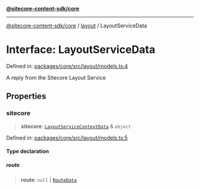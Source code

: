 [**@sitecore-content-sdk/core**](../../README.md)

***

[@sitecore-content-sdk/core](../../README.md) / [layout](../README.md) / LayoutServiceData

# Interface: LayoutServiceData

Defined in: [packages/core/src/layout/models.ts:4](https://github.com/Sitecore/content-sdk/blob/6011964d1f248a508bbfba336ef2d9fbb216116e/packages/core/src/layout/models.ts#L4)

A reply from the Sitecore Layout Service

## Properties

### sitecore

> **sitecore**: [`LayoutServiceContextData`](LayoutServiceContextData.md) & `object`

Defined in: [packages/core/src/layout/models.ts:5](https://github.com/Sitecore/content-sdk/blob/6011964d1f248a508bbfba336ef2d9fbb216116e/packages/core/src/layout/models.ts#L5)

#### Type declaration

##### route

> **route**: `null` \| [`RouteData`](RouteData.md)
